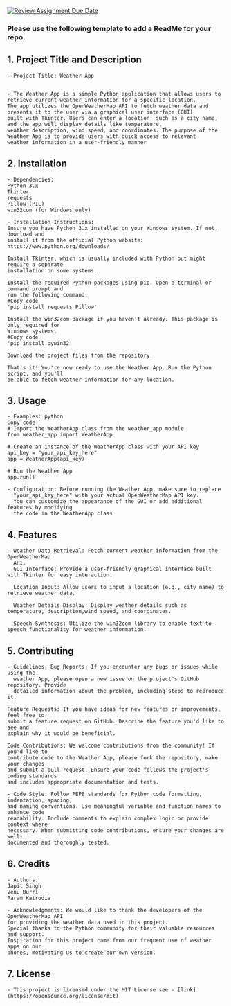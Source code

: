 [![Review Assignment Due Date](https://classroom.github.com/assets/deadline-readme-button-24ddc0f5d75046c5622901739e7c5dd533143b0c8e959d652212380cedb1ea36.svg)](https://classroom.github.com/a/545oUMxH)

### Please use the following template to add a ReadMe for your repo.

## 1. Project Title and Description
    - Project Title: Weather App


    - The Weather App is a simple Python application that allows users to retrieve current weather information for a specific location.
    The app utilizes the OpenWeatherMap API to fetch weather data and presents it to the user via a graphical user interface (GUI)
    built with Tkinter. Users can enter a location, such as a city name, and the app will display details like temperature, 
    weather description, wind speed, and coordinates. The purpose of the Weather App is to provide users with quick access to relevant
    weather information in a user-friendly manner
    
## 2. Installation
    - Dependencies:
    Python 3.x
    Tkinter
    requests
    Pillow (PIL)
    win32com (for Windows only)

    - Installation Instructions: 
    Ensure you have Python 3.x installed on your Windows system. If not, download and 
    install it from the official Python website: https://www.python.org/downloads/
    
    Install Tkinter, which is usually included with Python but might require a separate 
    installation on some systems.
    
    Install the required Python packages using pip. Open a terminal or command prompt and 
    run the following command:
    #Copy code
    'pip install requests Pillow'
    
    Install the win32com package if you haven't already. This package is only required for 
    Windows systems.
    #Copy code
    'pip install pywin32'
    
    Download the project files from the repository.
    
    That's it! You're now ready to use the Weather App. Run the Python script, and you'll 
    be able to fetch weather information for any location.

## 3. Usage
    - Examples: python
    Copy code
    # Import the WeatherApp class from the weather_app module
    from weather_app import WeatherApp

    # Create an instance of the WeatherApp class with your API key
    api_key = "your_api_key_here"
    app = WeatherApp(api_key)

    # Run the Weather App
    app.run()

    - Configuration: Before running the Weather App, make sure to replace 
      "your_api_key_here" with your actual OpenWeatherMap API key.
      You can customize the appearance of the GUI or add additional features by modifying 
      the code in the WeatherApp class

## 4. Features
    - Weather Data Retrieval: Fetch current weather information from the OpenWeatherMap 
      API.
      GUI Interface: Provide a user-friendly graphical interface built with Tkinter for easy interaction.
      
      Location Input: Allow users to input a location (e.g., city name) to retrieve weather data.
      
      Weather Details Display: Display weather details such as temperature, description,wind speed, and coordinates.
      
      Speech Synthesis: Utilize the win32com library to enable text-to-speech functionality for weather information.

## 5. Contributing
    - Guidelines: Bug Reports: If you encounter any bugs or issues while using the 
      weather App, please open a new issue on the project's GitHub repository. Provide 
      detailed information about the problem, including steps to reproduce it.
      
    Feature Requests: If you have ideas for new features or improvements, feel free to 
    submit a feature request on GitHub. Describe the feature you'd like to see and 
    explain why it would be beneficial.
    
    Code Contributions: We welcome contributions from the community! If you'd like to 
    contribute code to the Weather App, please fork the repository, make your changes,
    and submit a pull request. Ensure your code follows the project's coding standards 
    and includes appropriate documentation and tests.

    - Code Style: Follow PEP8 standards for Python code formatting, indentation, spacing, 
    and naming conventions. Use meaningful variable and function names to enhance code 
    readability. Include comments to explain complex logic or provide context where 
    necessary. When submitting code contributions, ensure your changes are well- 
    documented and thoroughly tested.

## 6. Credits
    - Authors: 
    Japit Singh
    Venu Burri
    Param Katrodia

    - Acknowledgments: We would like to thank the developers of the OpenWeatherMap API 
    for providing the weather data used in this project.
    Special thanks to the Python community for their valuable resources and support.
    Inspiration for this project came from our frequent use of weather apps on our 
    phones, motivating us to create our own version.

## 7. License
    - This project is licensed under the MIT License see - [link](https://opensource.org/license/mit)
